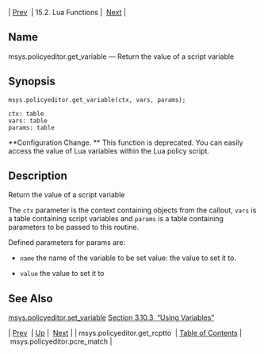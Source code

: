 | [Prev](lua.ref.msys.policyeditor.get_rcptto)  | 15.2. Lua Functions |  [Next](lua.ref.msys.policyeditor.pcre_match.php) |

<a name="lua.ref.msys.policyeditor.get_variable"></a>
## Name

msys.policyeditor.get_variable — Return the value of a script variable

<a name="idp24952224"></a>
## Synopsis

`msys.policyeditor.get_variable(ctx, vars, params);`

```
ctx: table
vars: table
params: table
```

**Configuration Change. ** This function is deprecated. You can easily access the value of Lua variables within the Lua policy script.

<a name="idp24956560"></a>
## Description

Return the value of a script variable

The `ctx` parameter is the context containing objects from the callout, `vars` is a table containing script variables and `params` is a table containing parameters to be passed to this routine.

Defined parameters for params are:

*   `name` the name of the variable to be set value: the value to set it to.

*   `value` the value to set it to

<a name="idp24963408"></a>
## See Also

[msys.policyeditor.set_variable](lua.ref.msys.policyeditor.set_variable "msys.policyeditor.set_variable") [Section 3.10.3, “Using Variables”](web3.policy.editor.php#web3.policy.editor.variables "3.10.3. Using Variables")

| [Prev](lua.ref.msys.policyeditor.get_rcptto)  | [Up](lua.function.details.php) |  [Next](lua.ref.msys.policyeditor.pcre_match.php) |
| msys.policyeditor.get_rcptto  | [Table of Contents](index) |  msys.policyeditor.pcre_match |
